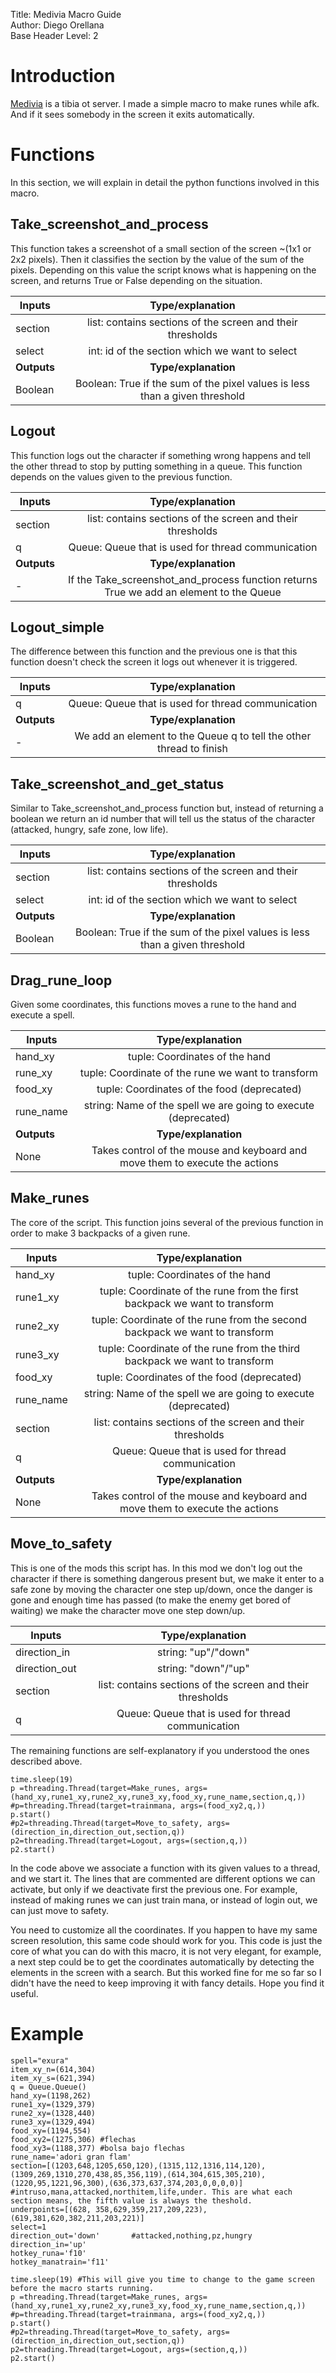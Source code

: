 Title:	Medivia Macro Guide  
Author:	Diego Orellana  
Base Header Level:	2  

# Introduction #

[Medivia] is a tibia ot server. I made a simple macro to make runes while afk. And if it sees somebody in the screen it exits automatically.  

# Functions #

In this section, we will explain in detail the python functions involved in this macro.

## Take_screenshot_and_process ##

This function takes a screenshot of a small section of the screen ~(1x1 or 2x2 pixels).
Then it classifies the section by the value of the sum of the pixels. 
Depending on this value the script knows what is happening on the screen, and returns True or False depending on the situation.

| Inputs   |      Type/explanation      |
|----------|:-------------:|
| section | list: contains sections of the screen and their thresholds |
| select |    int: id of the section which we want to select  |
| **Outputs**   |      **Type/explanation**      | 
| Boolean | Boolean: True if the sum of the pixel values is less than a given threshold |

## Logout ##

This function logs out the character if something wrong happens and tell the other thread to stop by putting something in a queue. This function depends on the values given to the previous function. 

| Inputs   |      Type/explanation      |
|----------|:-------------:|
| section | list: contains sections of the screen and their thresholds |
| q |    Queue: Queue that is used for thread communication  |
| **Outputs**   |      **Type/explanation**      | 
| - | If the Take_screenshot_and_process function returns True we add an element to the Queue |

## Logout_simple ##

The difference between this function and the previous one is that this function doesn't check the screen it logs out whenever it is triggered.

| Inputs   |      Type/explanation      |
|----------|:-------------:|
| q |    Queue: Queue that is used for thread communication  |
| **Outputs**   |      **Type/explanation**       | 
|-| We add an element to the Queue q to tell the other thread to finish |

## Take_screenshot_and_get_status ##

Similar to Take_screenshot_and_process function but, instead of returning a boolean we return an id number that will tell us the status of the character (attacked, hungry, safe zone, low life).

| Inputs   |      Type/explanation      |
|----------|:-------------:|
| section | list: contains sections of the screen and their thresholds |
| select |    int: id of the section which we want to select  |
| **Outputs**   |      **Type/explanation**      | 
| Boolean | Boolean: True if the sum of the pixel values is less than a given threshold |

## Drag_rune_loop ## 

Given some coordinates, this functions moves a rune to the hand and execute a spell.

| Inputs   |      Type/explanation      |
|----------|:-------------:|
| hand_xy | tuple: Coordinates of the hand |
| rune_xy | tuple: Coordinate of the rune we want to transform |
| food_xy | tuple: Coordinates of the food (deprecated) |
| rune_name |  string: Name of the spell we are going to execute (deprecated) |
| **Outputs**   |      **Type/explanation**      | 
| None | Takes control of the mouse and keyboard and move them to execute the actions |

## Make_runes ## 

The core of the script. This function joins several of the previous function in order to make 3 backpacks of a given rune.

| Inputs   |      Type/explanation      |
|----------|:-------------:|
| hand_xy  | tuple: Coordinates of the hand |
| rune1_xy | tuple: Coordinate of the rune from the first backpack we want to transform |
| rune2_xy | tuple: Coordinate of the rune from the second backpack we want to transform |
| rune3_xy | tuple: Coordinate of the rune from the third backpack we want to transform |
| food_xy  | tuple: Coordinates of the food (deprecated) |
| rune_name |  string: Name of the spell we are going to execute (deprecated) |
| section  | list: contains sections of the screen and their thresholds |
| q |    Queue: Queue that is used for thread communication  |
| **Outputs**  |      **Type/explanation**      | 
| None | Takes control of the mouse and keyboard and move them to execute the actions |


## Move_to_safety ## 

This is one of the mods this script has. In this mod we don't log out the character if there is something dangerous present but, we make it enter to a safe zone by moving the character one step up/down, once the danger is gone and enough time has passed (to make the enemy get bored of waiting) we make the character move one step down/up.

| Inputs   |      Type/explanation      |
|----------|:-------------:|
| direction_in | string: "up"/"down" |
| direction_out | string: "down"/"up"|
| section | list: contains sections of the screen and their thresholds |
| q |    Queue: Queue that is used for thread communication  |


The remaining functions are self-explanatory if you understood the ones described above.


	time.sleep(19)
	p =threading.Thread(target=Make_runes, args=(hand_xy,rune1_xy,rune2_xy,rune3_xy,food_xy,rune_name,section,q,))
	#p=threading.Thread(target=trainmana, args=(food_xy2,q,))
	p.start()
	#p2=threading.Thread(target=Move_to_safety, args=(direction_in,direction_out,section,q))
	p2=threading.Thread(target=Logout, args=(section,q,))
	p2.start()


In the code above we associate a function with its given values to a thread, and we start it. The lines that are commented are different options we can activate, but only if we deactivate first the previous one. For example, instead of making runes we can just train mana, or instead of login out, we can just move to safety.


You need to customize all the coordinates. If you happen to have my same screen resolution, this same code should work for you. This code is just the core of what you can do with this macro, it is not very elegant, for example, a next step could be to get the coordinates automatically by detecting the elements in the screen with a search. But this worked fine for me so far so I didn't have the need to keep improving it with fancy details. Hope you find it useful.


# Example #

	spell="exura"
	item_xy_n=(614,304)
	item_xy_s=(621,394)
	q = Queue.Queue()        
	hand_xy=(1198,262)
	rune1_xy=(1329,379)
	rune2_xy=(1328,440)
	rune3_xy=(1329,494)
	food_xy=(1194,554)
	food_xy2=(1275,306) #flechas
	food_xy3=(1188,377) #bolsa bajo flechas
	rune_name='adori gran flam'  
	section=[(1203,648,1205,650,120),(1315,112,1316,114,120),(1309,269,1310,270,438,85,356,119),(614,304,615,305,210),(1220,95,1221,96,300),(636,373,637,374,203,0,0,0,0)] #intruso,mana,attacked,northitem,life,under. This are what each section means, the fifth value is always the theshold.
	underpoints=[(628, 358,629,359,217,209,223),(619,381,620,382,211,203,221)]
	select=1
	direction_out='down'       #attacked,nothing,pz,hungry
	direction_in='up' 
	hotkey_runa='f10'
	hotkey_manatrain='f11'

	time.sleep(19) #This will give you time to change to the game screen before the macro starts running.
	p =threading.Thread(target=Make_runes, args=(hand_xy,rune1_xy,rune2_xy,rune3_xy,food_xy,rune_name,section,q,))
	#p=threading.Thread(target=trainmana, args=(food_xy2,q,))
	p.start()
	#p2=threading.Thread(target=Move_to_safety, args=(direction_in,direction_out,section,q))
	p2=threading.Thread(target=Logout, args=(section,q,))
	p2.start()




[Medivia]:	https://medivia.online/

